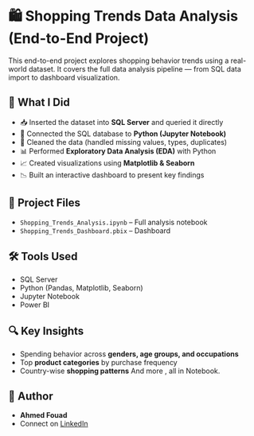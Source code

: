 # 🛍️ Shopping Trends Data Analysis (End-to-End Project)

This end-to-end project explores shopping behavior trends using a real-world dataset. It covers the full data analysis pipeline — from SQL data import to dashboard visualization.

## 🚀 What I Did

- 📥 Inserted the dataset into **SQL Server** and queried it directly
- 🔌 Connected the SQL database to **Python (Jupyter Notebook)**
- 🧹 Cleaned the data (handled missing values, types, duplicates)
- 📊 Performed **Exploratory Data Analysis (EDA)** with Python
- 📈 Created visualizations using **Matplotlib & Seaborn**
- 📉 Built an interactive dashboard to present key findings

## 📂 Project Files

- `Shopping_Trends_Analysis.ipynb` – Full analysis notebook
- `Shopping_Trends_Dashboard.pbix` – Dashboard 


## 🛠️ Tools Used

- SQL Server
- Python (Pandas, Matplotlib, Seaborn)
- Jupyter Notebook
- Power BI

## 🔍 Key Insights

- Spending behavior across **genders, age groups, and occupations**
- Top **product categories** by purchase frequency
- Country-wise **shopping patterns**
  And more , all in Notebook.

## 📌 Author

- **Ahmed Fouad**
- Connect on [LinkedIn](www.linkedin.com/in/ahmedfouad2210)
